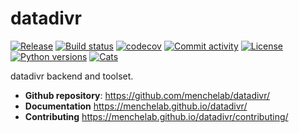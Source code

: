 # datadivr

[![Release](https://img.shields.io/github/v/release/menchelab/datadivr)](https://img.shields.io/github/v/release/menchelab/datadivr)
[![Build status](https://img.shields.io/github/actions/workflow/status/menchelab/datadivr/main.yml?branch=main)](https://github.com/menchelab/datadivr/actions/workflows/main.yml?query=branch%3Amain)
[![codecov](https://codecov.io/gh/menchelab/datadivr/branch/main/graph/badge.svg)](https://codecov.io/gh/menchelab/datadivr)
[![Commit activity](https://img.shields.io/github/commit-activity/m/menchelab/datadivr)](https://img.shields.io/github/commit-activity/m/menchelab/datadivr)
[![License](https://img.shields.io/github/license/menchelab/datadivr)](https://img.shields.io/github/license/menchelab/datadivr)
[![Python versions](https://img.shields.io/pypi/pyversions/datadivr)](https://pypi.org/project/datadivr)
[![Cats](https://img.shields.io/badge/Cats-yes-green)](https://cataas.com/cat)


datadivr backend and toolset.

- **Github repository**: <https://github.com/menchelab/datadivr/>
- **Documentation** <https://menchelab.github.io/datadivr/>
- **Contributing** <https://menchelab.github.io/datadivr/contributing/>
